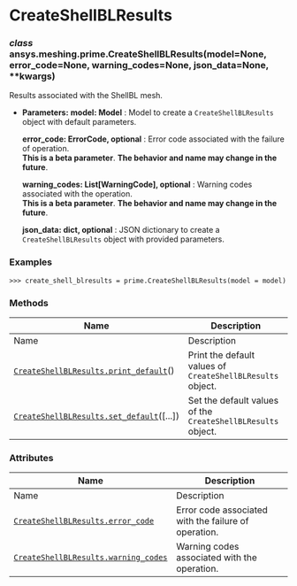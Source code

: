 # CreateShellBLResults

<a id="ansys.meshing.prime.CreateShellBLResults"></a>

### *class* ansys.meshing.prime.CreateShellBLResults(model=None, error_code=None, warning_codes=None, json_data=None, \*\*kwargs)

Results associated with the ShellBL mesh.

* **Parameters:**
  **model: Model**
  : Model to create a `CreateShellBLResults` object with default parameters.

  **error_code: ErrorCode, optional**
  : Error code associated with the failure of operation.
    <br/>
    **This is a beta parameter**. **The behavior and name may change in the future**.

  **warning_codes: List[WarningCode], optional**
  : Warning codes associated with the operation.
    <br/>
    **This is a beta parameter**. **The behavior and name may change in the future**.

  **json_data: dict, optional**
  : JSON dictionary to create a `CreateShellBLResults` object with provided parameters.

### Examples

```pycon
>>> create_shell_blresults = prime.CreateShellBLResults(model = model)
```

<!-- !! processed by numpydoc !! -->

### Methods

| Name | Description |
|--------------------------------------------------------------------------------------------------------------------------------------------------------------|--------------------------------------------------------------|
| Name | Description |
| [`CreateShellBLResults.print_default`](ansys.meshing.prime.CreateShellBLResults.print_default.md#ansys.meshing.prime.CreateShellBLResults.print_default)()   | Print the default values of `CreateShellBLResults` object.   |
| [`CreateShellBLResults.set_default`](ansys.meshing.prime.CreateShellBLResults.set_default.md#ansys.meshing.prime.CreateShellBLResults.set_default)([...])    | Set the default values of the `CreateShellBLResults` object. |

### Attributes

| Name | Description |
|----------------------------------------------------------------------------------------------------------------------------------------------------------|--------------------------------------------------------|
| Name | Description |
| [`CreateShellBLResults.error_code`](ansys.meshing.prime.CreateShellBLResults.error_code.md#ansys.meshing.prime.CreateShellBLResults.error_code)          | Error code associated with the failure of operation.   |
| [`CreateShellBLResults.warning_codes`](ansys.meshing.prime.CreateShellBLResults.warning_codes.md#ansys.meshing.prime.CreateShellBLResults.warning_codes) | Warning codes associated with the operation.           |
<!-- vale on -->